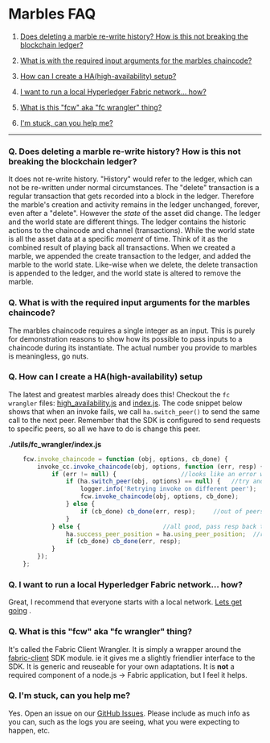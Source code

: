 # Marbles FAQ

1. [Does deleting a marble re-write history? How is this not breaking the blockchain ledger?](./#deleteHistory)

1. [What is with the required input arguments for the marbles chaincode?](./#inputArgs)

1. [How can I create a HA(high-availability) setup?](./#ha)

1. [I want to run a local Hyperledger Fabric network... how?](./#localFabric)

1. [What is this "fcw" aka "fc wrangler" thing?](./#fcw)

1. [I'm stuck, can you help me?](./#stuck)

***

<a name="deleteHistory"></a>

### Q. Does deleting a marble re-write history? How is this not breaking the blockchain ledger?
It does not re-write history. 
"History" would refer to the ledger, which can not be re-written under normal circumstances. 
The "delete" transaction is a regular transaction that gets recorded into a block in the ledger. 
Therefore the marble's creation and activity remains in the ledger unchanged, forever, even after a "delete". 
However the _state_ of the asset did change. 
The ledger and the world state are different things. 
The ledger contains the historic actions to the chaincode and channel (transactions). 
While the world state is all the asset data at a specific _moment_ of time.
Think of it as the combined result of playing back all transactions. 
When we created a marble, we appended the create transaction to the ledger, and added the marble to the world state. 
Like-wise when we delete, the delete transaction is appended to the ledger, and the world state is altered to remove the marble. 


<a name="inputArgs"></a>

### Q. What is with the required input arguments for the marbles chaincode?
The marbles chaincode requires a single integer as an input. 
This is purely for demonstration reasons to show how its possible to pass inputs to a chaincode during its instantiate. 
The actual number you provide to marbles is meaningless, go nuts. 


<a name="ha"></a>

### Q. How can I create a HA(high-availability) setup
The latest and greatest marbles already does this! Checkout the `fc wrangler` files: [high_availability.js](../utils/fc_wrangler/high_availability.js) and [index.js](../utils/fc_wrangler/index.js). The code snippet below shows that when an invoke fails, we call `ha.switch_peer()` to send the same call to the next peer. Remember that the SDK is configured to send requests to specific peers, so all we have to do is change this peer. 

__./utils/fc_wrangler/index.js__
```js
	fcw.invoke_chaincode = function (obj, options, cb_done) {
		invoke_cc.invoke_chaincode(obj, options, function (err, resp) {
			if (err != null) {                  //looks like an error with the request
				if (ha.switch_peer(obj, options) == null) {   //try another peer
					logger.info('Retrying invoke on different peer');
					fcw.invoke_chaincode(obj, options, cb_done);
				} else {
					if (cb_done) cb_done(err, resp);     //out of peers, give up
				}
			} else {                       //all good, pass resp back to callback
				ha.success_peer_position = ha.using_peer_position;  //remember the last good one
				if (cb_done) cb_done(err, resp);
			}
		});
	};
```


<a name="localFabric"></a>

### Q. I want to run a local Hyperledger Fabric network... how?
Great, I recommend that everyone starts with a local network. [Lets get going](../docs/use_local_hyperledger.md) .


<a name="fcw"></a>

### Q. What is this "fcw" aka "fc wrangler" thing?
It's called the Fabric Client Wrangler. 
It is simply a wrapper around the [fabric-client](https://www.npmjs.com/package/fabric-client) SDK module. 
ie it gives me a slightly friendlier interface to the SDK. 
It is generic and reuseable for your own adaptations. 
It is **not** a required component of a node.js -> Fabric application, but I feel it helps. 


<a name="stuck"></a>

### Q. I'm stuck, can you help me?
Yes. Open an issue on our [GitHub Issues](https://github.com/IBM-Blockchain/marbles/issues). Please include as much info as you can, such as the logs you are seeing, what you were expecting to happen, etc.
